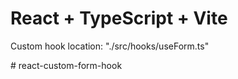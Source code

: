 # React + TypeScript + Vite

Custom hook location: "./src/hooks/useForm.ts"

#   r e a c t - c u s t o m - f o r m - h o o k 
 
 
